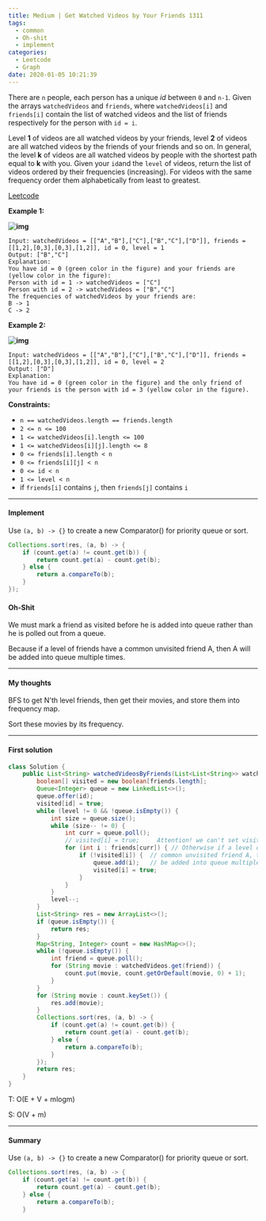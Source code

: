 ```yaml
---
title: Medium | Get Watched Videos by Your Friends 1311
tags:
  - common
  - Oh-shit
  - implement
categories:
  - Leetcode
  - Graph
date: 2020-01-05 10:21:39
---
```


There are `n` people, each person has a unique *id* between `0` and `n-1`. Given the arrays `watchedVideos` and `friends`, where `watchedVideos[i]` and `friends[i]` contain the list of watched videos and the list of friends respectively for the person with `id = i`.

Level **1** of videos are all watched videos by your friends, level **2** of videos are all watched videos by the friends of your friends and so on. In general, the level **k** of videos are all watched videos by people with the shortest path equal to **k** with you. Given your `id`and the `level` of videos, return the list of videos ordered by their frequencies (increasing). For videos with the same frequency order them alphabetically from least to greatest. 

[Leetcode](https://leetcode.com/problems/get-watched-videos-by-your-friends/)

<!--more-->

**Example 1:**

**![img](https://assets.leetcode.com/uploads/2020/01/02/leetcode_friends_1.png)**

```
Input: watchedVideos = [["A","B"],["C"],["B","C"],["D"]], friends = [[1,2],[0,3],[0,3],[1,2]], id = 0, level = 1
Output: ["B","C"] 
Explanation: 
You have id = 0 (green color in the figure) and your friends are (yellow color in the figure):
Person with id = 1 -> watchedVideos = ["C"] 
Person with id = 2 -> watchedVideos = ["B","C"] 
The frequencies of watchedVideos by your friends are: 
B -> 1 
C -> 2
```

**Example 2:**

**![img](https://assets.leetcode.com/uploads/2020/01/02/leetcode_friends_2.png)**

```
Input: watchedVideos = [["A","B"],["C"],["B","C"],["D"]], friends = [[1,2],[0,3],[0,3],[1,2]], id = 0, level = 2
Output: ["D"]
Explanation: 
You have id = 0 (green color in the figure) and the only friend of your friends is the person with id = 3 (yellow color in the figure).
```

**Constraints:**

- `n == watchedVideos.length == friends.length`
- `2 <= n <= 100`
- `1 <= watchedVideos[i].length <= 100`
- `1 <= watchedVideos[i][j].length <= 8`
- `0 <= friends[i].length < n`
- `0 <= friends[i][j] < n`
- `0 <= id < n`
- `1 <= level < n`
- if `friends[i]` contains `j`, then `friends[j]` contains `i`

---

#### Implement

Use `(a, b) -> {}` to create a new Comparator() for priority queue or sort.

```java
Collections.sort(res, (a, b) -> {           
    if (count.get(a) != count.get(b)) {
        return count.get(a) - count.get(b);
    } else {
        return a.compareTo(b);
    }
});
```

#### Oh-Shit

We must mark a friend as visited before he is added into queue rather than he is polled out from a queue.

Because if a level of friends have a common unvisited friend A, then A will be added into queue multiple times.

---

#### My thoughts 

BFS to get N'th level friends, then get their movies, and store them into frequency map.

Sort these movies by its frequency.

---

#### First solution 

```java
class Solution {
    public List<String> watchedVideosByFriends(List<List<String>> watchedVideos, int[][] friends, int id, int level) {
        boolean[] visited = new boolean[friends.length];
        Queue<Integer> queue = new LinkedList<>();
        queue.offer(id);
        visited[id] = true;
        while (level != 0 && !queue.isEmpty()) {
            int size = queue.size();
            while (size-- != 0) {
                int curr = queue.poll();
                // visited[i] = true;     Attention! we can't set visited[] here!
                for (int i : friends[curr]) { // Otherwise if a level of friends have a 
                    if (!visited[i]) {  // common unvisited friend A, then friend A will 
                        queue.add(i);   // be added into queue multiple times.
                        visited[i] = true;
                    }               
                }
            }
            level--;
        }
        List<String> res = new ArrayList<>();
        if (queue.isEmpty()) {
            return res;
        }
        Map<String, Integer> count = new HashMap<>();
        while (!queue.isEmpty()) {
            int friend = queue.poll();
            for (String movie : watchedVideos.get(friend)) {
                count.put(movie, count.getOrDefault(movie, 0) + 1);
            }
        }
        for (String movie : count.keySet()) {
            res.add(movie);
        }
        Collections.sort(res, (a, b) -> {           
            if (count.get(a) != count.get(b)) {
                return count.get(a) - count.get(b);
            } else {
                return a.compareTo(b);
            }
        });
        return res;
    }
}
```

T: O(E + V + mlogm)

S: O(V + m)

---

#### Summary 

Use `(a, b) -> {}` to create a new Comparator() for priority queue or sort.

```java
Collections.sort(res, (a, b) -> {           
    if (count.get(a) != count.get(b)) {
        return count.get(a) - count.get(b);
    } else {
        return a.compareTo(b);
    }

```


